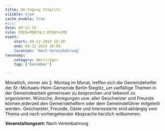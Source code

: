 ```yaml
---
title: GH-Tagung Steglitz
visible: true
cache_enable: true
#ics: 
date: 09-12-19
rule: FREQ=MONTHLY;BYDAY=2MO
event:
	start: 09-12-2019 18:30
	end: 09-12-2019 20:00
	location: 'Nach Vereinbahrung'
taxonomy:
	category: Amtsträger
	tag: ['Dezember']

---
```

Monatlich, immer am 2. Montag im Monat, treffen sich die Gemeindehelfer der St.-Michaels-Heim-Gemeinde Berlin Steglitz, um vielfältige Themen in der Gemeindearbeit gemeinsam zu besprechen und liebevoll zu organisieren. Wünsche, Anregungen usw. aller Geschwister und Freunde können jederzeit den Gemeindehelfern oder dem Gemeindeführer mitgeteilt werden. Geschwister, Freunde, Gäste und Interessierte sind abhängig vom Thema und nach vorhergehender Absprache herzlich willkommen.



**Veranstaltungsort:** Nach Vereinbahrung

